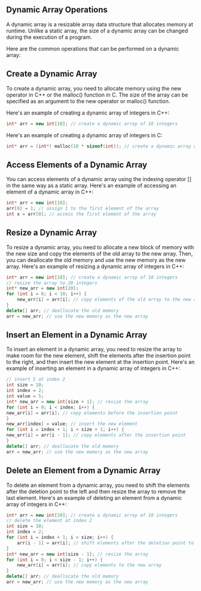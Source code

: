## Dynamic Array Operations
A dynamic array is a resizable array data structure that allocates memory at runtime. Unlike a static array, the size of a dynamic array can be changed during the execution of a program.

Here are the common operations that can be performed on a dynamic array:

## Create a Dynamic Array
To create a dynamic array, you need to allocate memory using the new operator in C++ or the malloc() function in C. The size of the array can be specified as an argument to the new operator or malloc() function.

Here's an example of creating a dynamic array of integers in C++:
``` c++
int* arr = new int[10]; // create a dynamic array of 10 integers
```
Here's an example of creating a dynamic array of integers in C:
``` c
int* arr = (int*) malloc(10 * sizeof(int)); // create a dynamic array of 10 integers
```
## Access Elements of a Dynamic Array
You can access elements of a dynamic array using the indexing operator [] in the same way as a static array.
Here's an example of accessing an element of a dynamic array in C++:
``` c++
int* arr = new int[10];
arr[0] = 1; // assign 1 to the first element of the array
int x = arr[0]; // access the first element of the array
```
## Resize a Dynamic Array
To resize a dynamic array, you need to allocate a new block of memory with the new size and copy the elements of the old array to the new array. Then, you can deallocate the old memory and use the new memory as the new array.
Here's an example of resizing a dynamic array of integers in C++:
``` c++
int* arr = new int[10]; // create a dynamic array of 10 integers
// resize the array to 20 integers
int* new_arr = new int[20];
for (int i = 0; i < 10; i++) {
    new_arr[i] = arr[i]; // copy elements of the old array to the new array
}
delete[] arr; // deallocate the old memory
arr = new_arr; // use the new memory as the new array
```
## Insert an Element in a Dynamic Array
To insert an element in a dynamic array, you need to resize the array to make room for the new element, shift the elements after the insertion point to the right, and then insert the new element at the insertion point.
Here's an example of inserting an element in a dynamic array of integers in C++:
``` c++
// insert 5 at index 2
int size = 10;
int index = 2;
int value = 5;
int* new_arr = new int[size + 1]; // resize the array
for (int i = 0; i < index; i++) {
new_arr[i] = arr[i]; // copy elements before the insertion point
}
new_arr[index] = value; // insert the new element
for (int i = index + 1; i < size + 1; i++) {
new_arr[i] = arr[i - 1]; // copy elements after the insertion point
}
delete[] arr; // deallocate the old memory
arr = new_arr; // use the new memory as the new array

```

## Delete an Element from a Dynamic Array
To delete an element from a dynamic array, you need to shift the elements after the deletion point to the left and then resize the array to remove the last element.
Here's an example of deleting an element from a dynamic array of integers in C++:
``` c++
int* arr = new int[10]; // create a dynamic array of 10 integers
// delete the element at index 2
int size = 10;
int index = 2;
for (int i = index + 1; i < size; i++) {
    arr[i - 1] = arr[i]; // shift elements after the deletion point to the left
}
int* new_arr = new int[size - 1]; // resize the array
for (int i = 0; i < size - 1; i++) {
    new_arr[i] = arr[i]; // copy elements to the new array
}
delete[] arr; // deallocate the old memory
arr = new_arr; // use the new memory as the new array
```
